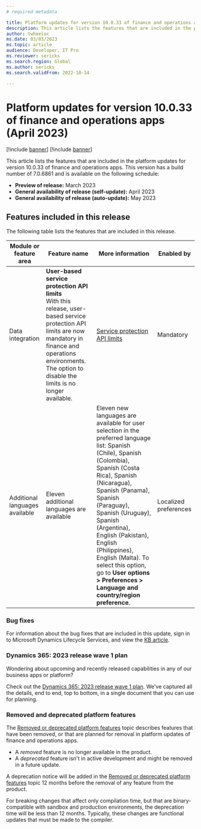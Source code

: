```yaml
---
# required metadata

title: Platform updates for version 10.0.33 of finance and operations apps (April 2023)
description: This article lists the features that are included in the platform updates for version 10.0.33 of finance and operations apps.
author: twheeloc
ms.date: 03/03/2023
ms.topic: article
audience: Developer, IT Pro
ms.reviewer: sericks
ms.search.region: Global
ms.author: sericks
ms.search.validFrom: 2022-10-14

---
```

# Platform updates for version 10.0.33 of finance and operations apps (April 2023)

[!include [banner](../includes/banner.md)]
[!include [banner](../includes/preview-banner.md)]

This article lists the features that are included in the platform updates for version 10.0.33 of finance and operations apps. This version has a build number of 7.0.6861 and is available on the following schedule:

- **Preview of release:** March 2023
- **General availability of release (self-update):** April 2023
- **General availability of release (auto-update):** May 2023

## Features included in this release

The following table lists the features that are included in this release.

| Module or feature area | Feature name | More information | Enabled by |
|---|---|---|---|
| Data integration | **User-based service protection API limits** <br> With this release, user-based service protection API limits are now mandatory in finance and operations environments. The option to disable the limits is no longer available. | [Service protection API limits](../data-entities/service-protection-api-limits.md) | Mandatory |
| Additional languages available | Eleven additional languages are available |Eleven new languages are available for user selection in the preferred language list: Spanish (Chile), Spanish (Colombia), Spanish (Costa Rica), Spanish (Nicaragua), Spanish (Panama), Spanish (Paraguay), Spanish (Uruguay), Spanish (Argentina), English (Pakistan), English (Philippines), English (Malta). To select this option, go to **User options \> Preferences \> Language and country/region preference**. | Localized preferences |







### Bug fixes

For information about the bug fixes that are included in this update, sign in to Microsoft Dynamics Lifecycle Services, and view the [KB article](https://fix.lcs.dynamics.com/Issue/Details?bugId=795940).

### Dynamics 365: 2023 release wave 1 plan

Wondering about upcoming and recently released capabilities in any of our business apps or platform?

Check out the [Dynamics 365: 2023 release wave 1 plan](/dynamics365/release-plan/2023wave1/). We've captured all the details, end to end, top to bottom, in a single document that you can use for planning.

### Removed and deprecated platform features

The [Removed or deprecated platform features](removed-deprecated-features-platform-updates.md) topic describes features that have been removed, or that are planned for removal in platform updates of finance and operations apps.

- A *removed* feature is no longer available in the product.
- A *deprecated* feature isn't in active development and might be removed in a future update.

A deprecation notice will be added in the [Removed or deprecated platform features](removed-deprecated-features-platform-updates.md) topic 12 months before the removal of any feature from the product.

For breaking changes that affect only compilation time, but that are binary-compatible with sandbox and production environments, the deprecation time will be less than 12 months. Typically, these changes are functional updates that must be made to the compiler.
